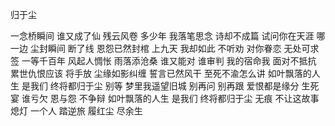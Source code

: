 归于尘


一念桥瞬间 谁又成了仙
残云风卷 多少年
我落笔思念 诗却不成篇
试问你在天涯 哪一边
尘封瞬间 断了线
恩怨已然封棺 上九天
我却如此 不听劝
对你眷恋 无处可求签
一等千百年
风起人惆怅 雨落添沧桑
谁又能对 谁审判
我的宿命我 面对不抵抗
累世仇恨应该 将手放
尘缘如影纠缠 誓言已然风干
至死不渝怎么讲
如叶飘落的人生 是我们
终将都归于尘 别等
梦里我遥望旧城 别再问
别再跟 爱恨都是缘分
生死宴 谁亏欠 恩与怨 不争辩
如叶飘落的人生 是我们
终将都归于尘 无痕
不让这故事熄灯 一个人
踏逆旅 履红尘 尽余生
